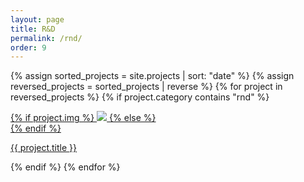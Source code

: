 ```yaml
---
layout: page
title: R&D
permalink: /rnd/
order: 9
---
```


{% assign sorted_projects = site.projects | sort: "date" %}
{% assign reversed_projects = sorted_projects | reverse %}
{% for project in reversed_projects %}
{% if project.category contains "rnd" %}
<div class="project ">
    <div class="thumbnail">
        <a href="{{ site.baseurl }}{{ project.url }}">
        {% if project.img %}
        <img class="thumbnail" src="{{ project.img }}"/>
        {% else %}
        <div class="thumbnail blankbox"></div>
        {% endif %}
        <span>
        </span>
        </a>
    </div>
    <p class="caption"><a href="{{ site.baseurl }}{{ project.url }}">{{ project.title }}</a></p>
</div>
{% endif %}
{% endfor %}
